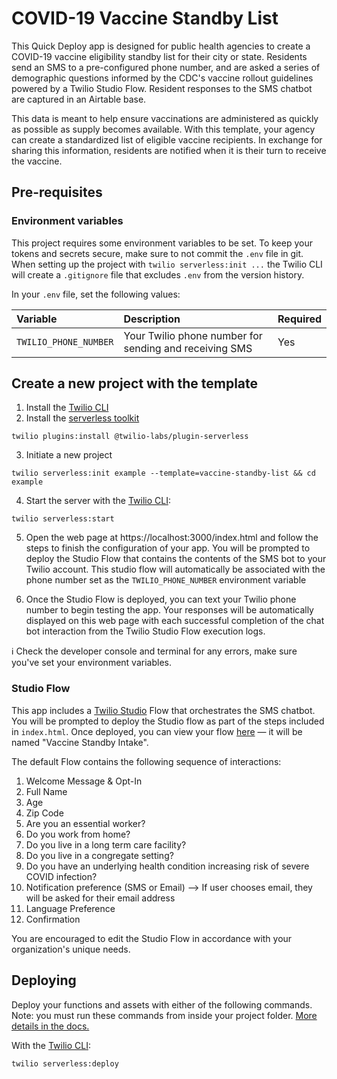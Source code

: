 # COVID-19 Vaccine Standby List

This Quick Deploy app is designed for public health agencies to create a COVID-19 vaccine eligibility standby list for their city or state. Residents send an SMS to a pre-configured phone number, and are asked a series of demographic questions informed by the CDC's vaccine rollout guidelines powered by a Twilio Studio Flow. Resident responses to the SMS chatbot are captured in an Airtable base. 

This data is meant to help ensure vaccinations are administered as quickly as possible as supply becomes available. With this template, your agency can create a standardized list of eligible vaccine recipients. In exchange for sharing this information, residents are notified when it is their turn to receive the vaccine.

## Pre-requisites

### Environment variables

This project requires some environment variables to be set. To keep your tokens and secrets secure, make sure to not commit the `.env` file in git. When setting up the project with `twilio serverless:init ...` the Twilio CLI will create a `.gitignore` file that excludes `.env` from the version history.

In your `.env` file, set the following values:

| Variable              | Description | Required |
| :-------------------- | :----------------------------------------------------- | :-- |
| `TWILIO_PHONE_NUMBER` | Your Twilio phone number for sending and receiving SMS | Yes |

## Create a new project with the template

1. Install the [Twilio CLI](https://www.twilio.com/docs/twilio-cli/quickstart#install-twilio-cli)
2. Install the [serverless toolkit](https://www.twilio.com/docs/labs/serverless-toolkit/getting-started)

```shell
twilio plugins:install @twilio-labs/plugin-serverless
```

3. Initiate a new project

```
twilio serverless:init example --template=vaccine-standby-list && cd example
```

4. Start the server with the [Twilio CLI](https://www.twilio.com/docs/twilio-cli/quickstart):

```
twilio serverless:start
```

5. Open the web page at https://localhost:3000/index.html and follow the steps to finish the configuration of your app. You will be prompted to deploy the Studio Flow that contains the contents of the SMS bot to your Twilio account. This studio flow will automatically be associated with the phone number set as the `TWILIO_PHONE_NUMBER` environment variable

6. Once the Studio Flow is deployed, you can text your Twilio phone number to begin testing the app. Your responses will be automatically displayed on this web page with each successful completion of the chat bot interaction from the Twilio Studio Flow execution logs.

ℹ️ Check the developer console and terminal for any errors, make sure you've set your environment variables.

### Studio Flow
This app includes a [Twilio Studio](https://www.twilio.com/studio) Flow that orchestrates the SMS chatbot. You will be prompted to deploy the Studio flow as part of the steps included in `index.html`. Once deployed, you can view your flow [here](https://www.twilio.com/console/studio/dashboard) — it will be named "Vaccine Standby Intake".

The default Flow contains the following sequence of interactions:
1. Welcome Message & Opt-In
2. Full Name
3. Age
4. Zip Code
5. Are you an essential worker?
6. Do you work from home?
7. Do you live in a long term care facility?
8. Do you live in a congregate setting?
9. Do you have an underlying health condition increasing risk of severe COVID infection?
10. Notification preference (SMS or Email)
  --> If user chooses email, they will be asked for their email address
11. Language Preference
12. Confirmation

You are encouraged to edit the Studio Flow in accordance with your organization's unique needs.

## Deploying

Deploy your functions and assets with either of the following commands. Note: you must run these commands from inside your project folder. [More details in the docs.](https://www.twilio.com/docs/labs/serverless-toolkit)

With the [Twilio CLI](https://www.twilio.com/docs/twilio-cli/quickstart):

```
twilio serverless:deploy
```
